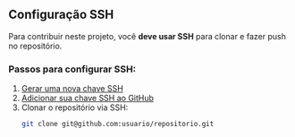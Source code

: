 ## Configuração SSH
Para contribuir neste projeto, você **deve usar SSH** para clonar e fazer push no repositório. 

### Passos para configurar SSH:
1. [Gerar uma nova chave SSH](https://docs.github.com/en/github/authenticating-to-github/generating-a-new-ssh-key-and-adding-it-to-the-ssh-agent)
2. [Adicionar sua chave SSH ao GitHub](https://docs.github.com/en/github/authenticating-to-github/adding-a-new-ssh-key-to-your-github-account)
3. Clonar o repositório via SSH:
   ```bash
   git clone git@github.com:usuario/repositorio.git

   
